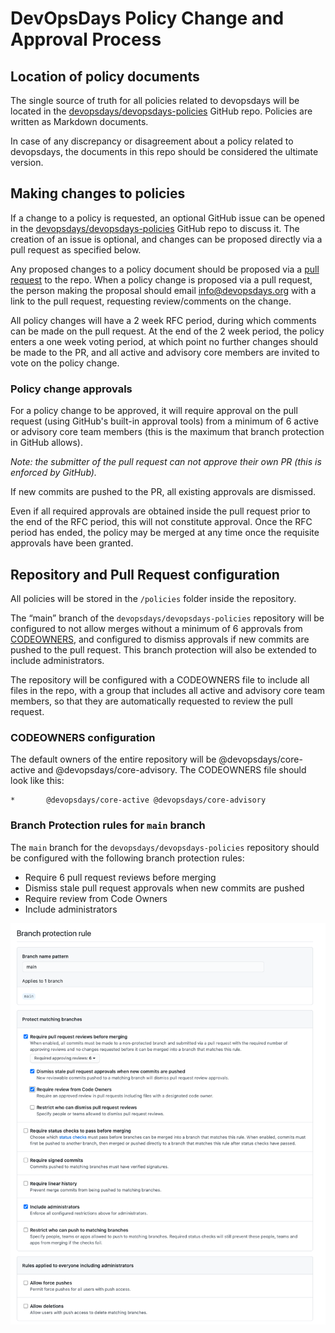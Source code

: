# DevOpsDays Policy Change and Approval Process

## Location of policy documents

The single source of truth for all policies related to devopsdays will be located in the [devopsdays/devopsdays-policies](https://github.com/devopsdays/devopsdays-policies) GitHub repo. Policies are written as Markdown documents.

In case of any discrepancy or disagreement about a policy related to devopsdays, the documents in this repo should be considered the ultimate version.

## Making changes to policies

If a change to a policy is requested, an optional GitHub issue can be opened in the [devopsdays/devopsdays-policies](https://github.com/devopsdays/devopsdays-policies) GitHub repo to discuss it. The creation of an issue is optional, and changes can be proposed directly via a pull request as specified below.

Any proposed changes to a policy document should be proposed via a [pull request](https://docs.github.com/en/free-pro-team@latest/github/collaborating-with-issues-and-pull-requests/about-pull-requests) to the repo. When a policy change is proposed via a pull request, the person making the proposal should email info@devopsdays.org with a link to the pull request, requesting review/comments on the change.

All policy changes will have a 2 week RFC period, during which comments can be made on the pull request. At the end of the 2 week period, the policy enters a one week voting period, at which point no further changes should be made to the PR, and all active and advisory core members are invited to vote on the policy change.

### Policy change approvals

For a policy change to be approved, it will require approval on the pull request (using GitHub's built-in approval tools) from a minimum of 6 active or advisory core team members (this is the maximum that branch protection in GitHub allows).

*Note: the submitter of the pull request can not approve their own PR (this is enforced by GitHub).*

If new commits are pushed to the PR, all existing approvals are dismissed.

Even if all required approvals are obtained inside the pull request prior to the end of the RFC period, this will not constitute approval. Once the RFC period has ended, the policy may be merged at any time once the requisite approvals have been granted.

## Repository and Pull Request configuration

All policies will be stored in the `/policies` folder inside the repository.

The “main” branch of the `devopsdays/devopsdays-policies` repository will be configured to not allow merges without a minimum of 6 approvals from [CODEOWNERS](https://github.com/devopsdays/devopsdays-policies/blob/main/.github/CODEOWNERS), and configured to dismiss approvals if new commits are pushed to the pull request. This branch protection will also be extended to include administrators.

The repository will be configured with a CODEOWNERS file to include all files in the repo, with a group that includes all active and advisory core team members, so that they are automatically requested to review the pull request.

### CODEOWNERS configuration

The default owners of the entire repository will be @devopsdays/core-active and @devopsdays/core-advisory. The CODEOWNERS file should look like this:

```
*       @devopsdays/core-active @devopsdays/core-advisory
```

### Branch Protection rules for `main` branch

The `main` branch for the `devopsdays/devopsdays-policies` repository should be configured with the following branch protection rules:

- Require 6 pull request reviews before merging
- Dismiss stale pull request approvals when new commits are pushed
- Require review from Code Owners
- Include administrators

![](img/branch-protection.png)